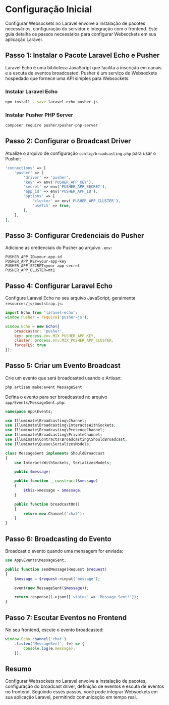 # Configuração Inicial

Configurar Websockets no Laravel envolve a instalação de pacotes necessários, configuração do servidor e integração com o frontend. Este guia detalha os passos necessários para configurar Websockets em sua aplicação Laravel.

## Passo 1: Instalar o Pacote Laravel Echo e Pusher

Laravel Echo é uma biblioteca JavaScript que facilita a inscrição em canais e a escuta de eventos broadcasted. Pusher é um serviço de Websockets hospedado que fornece uma API simples para Websockets.

### Instalar Laravel Echo

```bash
npm install --save laravel-echo pusher-js
```

### Instalar Pusher PHP Server

```bash
composer require pusher/pusher-php-server
```

## Passo 2: Configurar o Broadcast Driver

Atualize o arquivo de configuração `config/broadcasting.php` para usar o Pusher:

```php
'connections' => [
    'pusher' => [
        'driver' => 'pusher',
        'key' => env('PUSHER_APP_KEY'),
        'secret' => env('PUSHER_APP_SECRET'),
        'app_id' => env('PUSHER_APP_ID'),
        'options' => [
            'cluster' => env('PUSHER_APP_CLUSTER'),
            'useTLS' => true,
        ],
    ],
],
```

## Passo 3: Configurar Credenciais do Pusher

Adicione as credenciais do Pusher ao arquivo `.env`:

```env
PUSHER_APP_ID=your-app-id
PUSHER_APP_KEY=your-app-key
PUSHER_APP_SECRET=your-app-secret
PUSHER_APP_CLUSTER=mt1
```

## Passo 4: Configurar Laravel Echo

Configure Laravel Echo no seu arquivo JavaScript, geralmente `resources/js/bootstrap.js`:

```js
import Echo from 'laravel-echo';
window.Pusher = require('pusher-js');

window.Echo = new Echo({
    broadcaster: 'pusher',
    key: process.env.MIX_PUSHER_APP_KEY,
    cluster: process.env.MIX_PUSHER_APP_CLUSTER,
    forceTLS: true
});
```

## Passo 5: Criar um Evento Broadcast

Crie um evento que será broadcasted usando o Artisan:

```bash
php artisan make:event MessageSent
```

Defina o evento para ser broadcasted no arquivo `app/Events/MessageSent.php`:

```php
namespace App\Events;

use Illuminate\Broadcasting\Channel;
use Illuminate\Broadcasting\InteractsWithSockets;
use Illuminate\Broadcasting\PresenceChannel;
use Illuminate\Broadcasting\PrivateChannel;
use Illuminate\Contracts\Broadcasting\ShouldBroadcast;
use Illuminate\Queue\SerializesModels;

class MessageSent implements ShouldBroadcast
{
    use InteractsWithSockets, SerializesModels;

    public $message;

    public function __construct($message)
    {
        $this->message = $message;
    }

    public function broadcastOn()
    {
        return new Channel('chat');
    }
}
```

## Passo 6: Broadcasting do Evento

Broadcast o evento quando uma mensagem for enviada:

```php
use App\Events\MessageSent;

public function sendMessage(Request $request)
{
    $message = $request->input('message');

    event(new MessageSent($message));

    return response()->json(['status' => 'Message Sent!']);
}
```

## Passo 7: Escutar Eventos no Frontend

No seu frontend, escute o evento broadcasted:

```js
window.Echo.channel('chat')
    .listen('MessageSent', (e) => {
        console.log(e.message);
    });
```

## Resumo

Configurar Websockets no Laravel envolve a instalação de pacotes, configuração do broadcast driver, definição de eventos e escuta de eventos no frontend. Seguindo esses passos, você pode integrar Websockets em sua aplicação Laravel, permitindo comunicação em tempo real.
